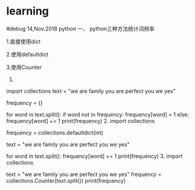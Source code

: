 # learning 
#debug 14,Nov.2018
python
一、 python三种方法统计词频率

1.直接使用dict

2.使用defaultdict

3.使用Counter

1.
import collections
text = "we are family you are perfect you we yes"

frequency = {}

for word in text.split():
    if word not in frequency:
        frequency[word] = 1
    else:
        frequency[word] += 1
print(frequency)
2.
import collections

frequency = collections.defaultdict(int)

text = "we are family you are perfect you we yes"

for word in text.split():
    frequency[word] += 1
print(frequency)
3.
import collections

text = "we are family you are perfect you we yes"
frequency = collections.Counter(text.split())
print(frequency)
